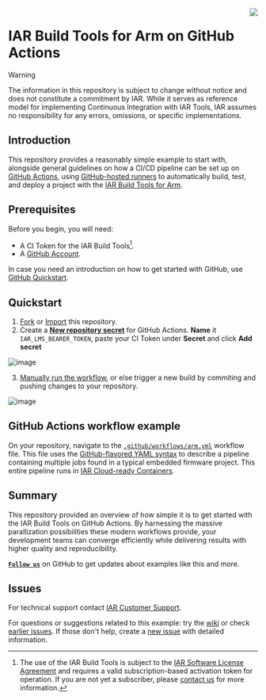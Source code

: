 <img align="right" src="https://avatars.githubusercontent.com/u/9919?s=64&v=4" />

# IAR Build Tools for Arm on GitHub Actions


>[!WARNING]
>The information in this repository is subject to change without notice and does not constitute a commitment by IAR. While it serves as reference model for implementing Continuous Integration with IAR Tools, IAR assumes no responsibility for any errors, omissions, or specific implementations.

## Introduction
This repository provides a reasonably simple example to start with, alongside general guidelines on how a CI/CD pipeline can be set up on [GitHub Actions](https://docs.github.com/en/actions), using [GitHub-hosted runners](https://docs.github.com/en/actions/using-github-hosted-runners) to automatically build, test, and deploy a project with the [IAR Build Tools for Arm](https://www.iar.com/embedded-development-tools/embedded-ci-cd).

## Prerequisites
Before you begin, you will need:
- A CI Token for the IAR Build Tools[^1].
- A [GitHub Account](https://docs.github.com/en/get-started/learning-about-github/types-of-github-accounts).

In case you need an introduction on how to get started with GitHub, use [GitHub Quickstart](https://docs.github.com/en/get-started).

## Quickstart
1. [Fork](https://docs.github.com/en/pull-requests/collaborating-with-pull-requests/working-with-forks/fork-a-repo) or [Import](https://docs.github.com/en/migrations/importing-source-code/using-github-importer/importing-a-repository-with-github-importer) this repository.
2. Create a [__New repository secret__](https://docs.github.com/en/actions/security-for-github-actions/security-guides/using-secrets-in-github-actions) for GitHub Actions. __Name__ it `IAR_LMS_BEARER_TOKEN`, paste your CI Token under __Secret__ and click __Add secret__

![image](https://github.com/user-attachments/assets/250c84f0-803a-4ae5-8355-5b359991ea9a)

3. [Manually run the workflow](https://docs.github.com/en/actions/managing-workflow-runs-and-deployments/managing-workflow-runs/manually-running-a-workflow), or else trigger a new build by commiting and pushing changes to your repository.

![image](https://github.com/user-attachments/assets/d7f93618-e993-47ae-91b0-9fe9929f1038)

## GitHub Actions workflow example
On your repository, navigate to the [`.github/workflows/arm.yml`](.github/workflows/arm.yml) workflow file. This file uses the [GitHub-flavored YAML syntax](https://docs.github.com/en/actions/using-workflows/workflow-syntax-for-github-actions) to describe a pipeline containing multiple jobs found in a typical embedded firmware project. This entire pipeline runs in [IAR Cloud-ready Containers](https://github.com/iarsystems/containers).

## Summary
This repository provided an overview of how simple it is to get started with the IAR Build Tools on GitHub Actions. By harnessing the massive parallization possibilities these modern workflows provide, your development teams can converge efficiently while delivering results with higher quality and reproducibility.

[__` Follow us `__](https://github.com/iarsystems) on GitHub to get updates about examples like this and more.


## Issues
For technical support contact [IAR Customer Support][url-iar-customer-support].

For questions or suggestions related to this example: try the [wiki][url-repo-wiki] or check [earlier issues][url-repo-issue-old]. If those don't help, create a [new issue][url-repo-issue-new] with detailed information.

[^1]: The use of the IAR Build Tools is subject to the [IAR Software License Agreement](./LICENSE.md) and requires a valid subscription-based activation token for operation. If you are not yet a subscriber, please [contact us](https://iar.com/about/contact) for more information.

<!-- links -->
[url-iar-customer-support]: https://iar.my.site.com/mypages/s/contactsupport

[gh-yaml-doc-url]: https://docs.github.com/en/free-pro-team@latest/actions/reference/workflow-syntax-for-github-actions
[gh-shr-url]: https://docs.github.com/en/free-pro-team@latest/actions/hosting-your-own-runners/about-self-hosted-runners 
[gh-actions-url]: https://docs.github.com/en/actions
[gh-iar-url]: https://github.com/iarsystems

[url-repo]: https://github.com/iarsystems/github-actions-ci-example
[url-repo-wiki]: https://github.com/iarsystems/github-actions-ci-example/wiki
[url-repo-issue-new]: https://github.com/iarsystems/github-actions-ci-example/issues/new
[url-repo-issue-old]: https://github.com/iarsystems/github-actions-ci-example/issues?q=is%3Aissue+is%3Aopen%7Cclosed

